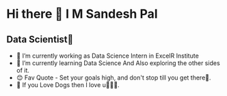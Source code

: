 # Hi there 👋 I M Sandesh Pal

## Data Scientist🧿

- 🔭 I’m currently working as Data Science Intern in ExcelR Institute 
- 🌱 I’m currently learning Data Science And Also exploring the other sides of it.
- 😊 Fav Quote - Set your goals high, and don't stop till you get there🎯.
- 🖤 If you Love Dogs then I love u🦮💯😊.
